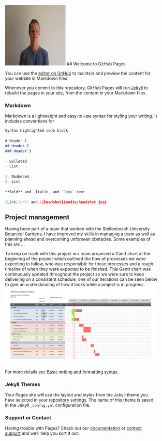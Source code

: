 <!-- %![Image](media/headshot.jpg) -->
<img src="media/headshot.jpg" width="200" height="200"/>
## Welcome to GitHub Pages

You can use the [editor on GitHub](https://github.com/seanchater/seanchater.github.io/edit/main/index.md) to maintain and preview the content for your website in Markdown files.

Whenever you commit to this repository, GitHub Pages will run [Jekyll](https://jekyllrb.com/) to rebuild the pages in your site, from the content in your Markdown files.

### Markdown

Markdown is a lightweight and easy-to-use syntax for styling your writing. It includes conventions for

```markdown
Syntax highlighted code block

# Header 1
## Header 2
### Header 3

- Bulleted
- List

1. Numbered
2. List

**Bold** and _Italic_ and `Code` text

[Link](url) and ![headshot](media/headshot.jpg)
```
## Project management

Having been part of a team that worked with the Stellenbosch University Botanical
Gardens, I have improved my skills in managing a team as well as planning ahead
and overcoming unforseen obstacles. Some examples of this are ...

To keep on track with this project our team proposed a Gantt chart at the beginning
of the project which outlined the flow of processes we were expecting to follow, who was responsible for
those processes and a rough timeline of when they were expected to be finished. This Gantt chart was
continuously updated throughout the project so we were sure to keep delivering on a consistent schedule, one of our iterations can be seen below to give an understanding of how it looks while a project is in progress.
![gantt](media/gantt.png)

For more details see [Basic writing and formatting syntax](https://docs.github.com/en/github/writing-on-github/getting-started-with-writing-and-formatting-on-github/basic-writing-and-formatting-syntax).

### Jekyll Themes

Your Pages site will use the layout and styles from the Jekyll theme you have selected in your [repository settings](https://github.com/seanchater/seanchater.github.io/settings/pages). The name of this theme is saved in the Jekyll `_config.yml` configuration file.

### Support or Contact

Having trouble with Pages? Check out our [documentation](https://docs.github.com/categories/github-pages-basics/) or [contact support](https://support.github.com/contact) and we’ll help you sort it out.
